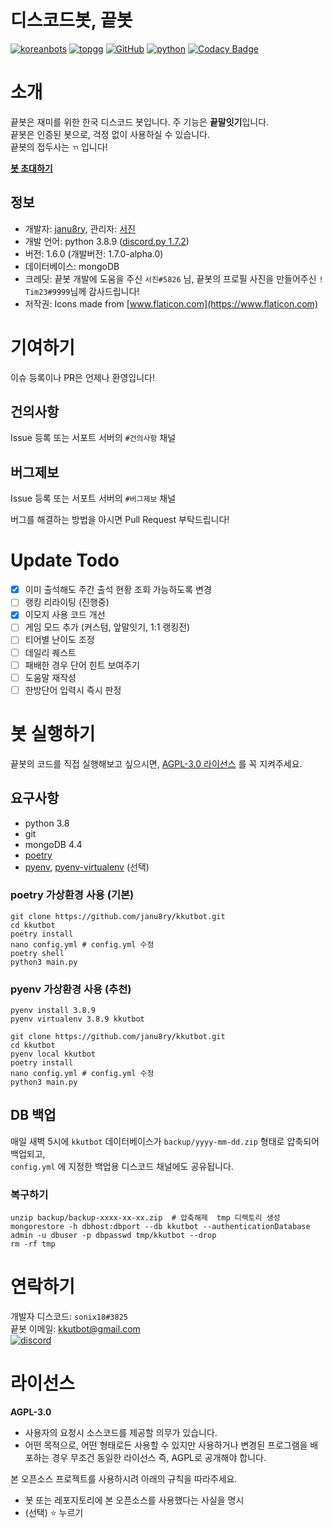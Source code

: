 # 디스코드봇, 끝봇
[![koreanbots](https://api.koreanbots.dev/widget/bots/votes/703956235900420226.svg)](https://koreanbots.dev/bots/703956235900420226)
[![topgg](https://top.gg/api/widget/servers/703956235900420226.svg)](https://top.gg/bot/703956235900420226)
[![GitHub](https://img.shields.io/badge/license-AGPL--3.0-brightgreen)](LICENSE)
[![python](https://img.shields.io/badge/python-3.8-blue)](https://www.python.org/)
[![Codacy Badge](https://api.codacy.com/project/badge/Grade/f5e1c2e0ce394529b1c57f9c8eccc7aa)](https://app.codacy.com/gh/janu8ry/kkutbot?utm_source=github.com&utm_medium=referral&utm_content=janu8ry/kkutbot&utm_campaign=Badge_Grade_Settings)

# 소개
끝봇은 재미를 위한 한국 디스코드 봇입니다.
주 기능은 **끝말잇기**입니다.   
끝봇은 인증된 봇으로, 걱정 없이 사용하실 수 있습니다.    
끝봇의 접두사는 ``ㄲ`` 입니다!

**[봇 초대하기](https://discord.com/api/oauth2/authorize?client_id=703956235900420226&permissions=126016&scope=bot)**


## 정보
- 개발자: [janu8ry](https://github.com/janu8ry), 관리자: [서진](https://github.com/seojin200403)
- 개발 언어: python 3.8.9 ([discord.py 1.7.2](https://discordpy.readthedocs.io/en/latest/index.html))
- 버전: 1.6.0 (개발버전: 1.7.0-alpha.0)
- 데이터베이스: mongoDB  
- 크레딧: 끝봇 개발에 도움을 주신 ``서진#5826`` 님, 끝봇의 프로필 사진을 만들어주신 ``! Tim23#9999``님께 감사드립니다!
- 저작권: Icons made from [www.flaticon.com](https://www.flaticon.com)


# 기여하기
이슈 등록이나 PR은 언제나 환영입니다!

## 건의사항
Issue 등록 또는 서포트 서버의 `#건의사항` 채널
## 버그제보
Issue 등록 또는 서포트 서버의 `#버그제보` 채널

버그를 해결하는 방법을 아시면 Pull Request 부탁드립니다!

# Update Todo
- [x] 이미 출석해도 주간 출석 현황 조회 가능하도록 변경
- [ ] 랭킹 리라이팅 (진행중)  
- [x] 이모지 사용 코드 개선 
- [ ] 게임 모드 추가 (커스텀, 앞말잇기, 1:1 랭킹전)
- [ ] 티어별 난이도 조정
- [ ] 데일리 퀘스트
- [ ] 패배한 경우 단어 힌트 보여주기
- [ ] 도움말 재작성
- [ ] 한방단어 입력시 즉시 판정

# 봇 실행하기
끝봇의 코드를 직접 실행해보고 싶으시면, [AGPL-3.0 라이선스](LICENSE) 를 꼭 지켜주세요.

## 요구사항
- python 3.8
- git
- mongoDB 4.4
- [poetry](https://python-poetry.org)
- [pyenv](https://github.com/pyenv/pyenv), [pyenv-virtualenv](https://github.com/pyenv/pyenv-virtualenv) (선택)

### poetry 가상환경 사용 (기본)
```shell
git clone https://github.com/janu8ry/kkutbot.git
cd kkutbot
poetry install
nano config.yml # config.yml 수정
poetry shell
python3 main.py
```

### pyenv 가상환경 사용 (추천)
```shell
pyenv install 3.8.9
pyenv virtualenv 3.8.9 kkutbot

git clone https://github.com/janu8ry/kkutbot.git
cd kkutbot
pyenv local kkutbot
poetry install
nano config.yml # config.yml 수정
python3 main.py
```

## DB 백업
매일 새벽 5시에 `kkutbot` 데이터베이스가 `backup/yyyy-mm-dd.zip` 형태로 압축되어 백업되고,   
`config.yml` 에 지정한 백업용 디스코드 채널에도 공유됩니다.

### 복구하기

```shell
unzip backup/backup-xxxx-xx-xx.zip  # 압축해제  tmp 디렉토리 생성
mongorestore -h dbhost:dbport --db kkutbot --authenticationDatabase admin -u dbuser -p dbpasswd tmp/kkutbot --drop
rm -rf tmp
```

# 연락하기

개발자 디스코드: ``sonix18#3825``    
끝봇 이메일: [kkutbot@gmail.com](mailto:kkutbot@gmail.com)    
[![discord](https://discordapp.com/api/guilds/702761942217130005/embed.png?style=banner2)](https://discord.gg/z8tRzwf)

# 라이선스

**AGPL-3.0**
- 사용자의 요청시 소스코드를 제공할 의무가 있습니다.
- 어떤 목적으로, 어떤 형태로든 사용할 수 있지만 사용하거나 변경된 프로그램을 배포하는 경우 무조건 동일한 라이선스 즉, AGPL로 공개해야 합니다.

본 오픈소스 프로젝트를 사용하시려 아래의 규칙을 따라주세요.
- 봇 또는 레포지토리에 본 오픈소스를 사용했다는 사실을 명시
- (선택) ⭐ 누르기